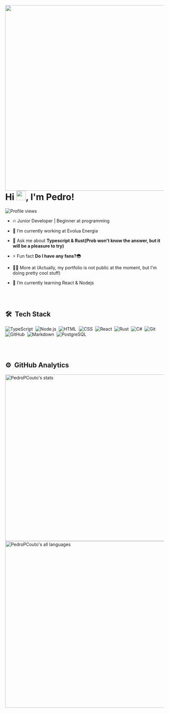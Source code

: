 <img align="right" height="590em" src="https://raw.githubusercontent.com/gist/PedroPCouto/5b81a3c31b049ed64625bbdb519b3873/raw/ebd0ed2a4e94cde57eaebc8c6202fd494eb4628d/profilecard.svg"/>
<h1 align="left">Hi <img src="https://raw.githubusercontent.com/kaueMarques/kaueMarques/master/hi.gif" height="30px">, I'm Pedro!</h1>
<p align="left"> <img src="https://komarev.com/ghpvc/?username=PedroPCouto&color=yellow" alt="Profile views" /> </p>

- 🔥 Junior Developer | Beginner at programming 

- 🔭 I’m currently working at Evolua Energia

- 💬 Ask me about **Typescript & Rust(Prob won't know the answer, but it will be a pleasure to try)**

- ⚡ Fun fact **Do I have any fans?😳**

- 👨‍💻 More at (Actually, my portfolio is not public at the moment, but I'm doing pretty cool stuff)

- 🌱 I’m currently learning React & Nodejs

<br><br>

## 🛠 &nbsp;Tech Stack

![TypeScript](https://img.shields.io/badge/-TypeScript-05122A?style=flat&logo=typescript)&nbsp;
![Node.js](https://img.shields.io/badge/-Node.js-05122A?style=flat&logo=node.js)&nbsp;
![HTML](https://img.shields.io/badge/-HTML-05122A?style=flat&logo=HTML5)&nbsp;
![CSS](https://img.shields.io/badge/-CSS-05122A?style=flat&logo=CSS3&logoColor=1572B6)&nbsp;
![React](https://img.shields.io/badge/-React-05122A?style=flat&logo=react)&nbsp;
![Rust](https://img.shields.io/badge/-Rust-05122A?style=flat&logo=Rust)&nbsp;
![C#](https://img.shields.io/badge/-CS-05122A?style=flat&logo=Csharp)&nbsp;
![Git](https://img.shields.io/badge/-Git-05122A?style=flat&logo=git)&nbsp;
![GitHub](https://img.shields.io/badge/-GitHub-05122A?style=flat&logo=github)&nbsp;
![Markdown](https://img.shields.io/badge/-Markdown-05122A?style=flat&logo=markdown)&nbsp;
![PostgreSQL](https://img.shields.io/badge/-PostgreSQL-05122A?style=flat&logo=postgresql)&nbsp;

<br><br>

## ⚙️ &nbsp;GitHub Analytics

<p align="left">
<img width="530em" src="https://github-readme-stats.vercel.app/api?username=PedroPCouto&show_icons=true&theme=vision-friendly-dark" alt="PedroPCouto's stats"/>
<img width="530em" src="https://github-readme-stats.vercel.app/api/top-langs/?username=PedroPCouto&layout=compact&theme=vision-friendly-dark" alt="PedroPCouto's all languages"/>
</p>
